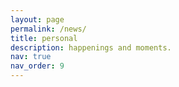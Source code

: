 ```yaml
---
layout: page
permalink: /news/
title: personal
description: happenings and moments.
nav: true
nav_order: 9
---
```

